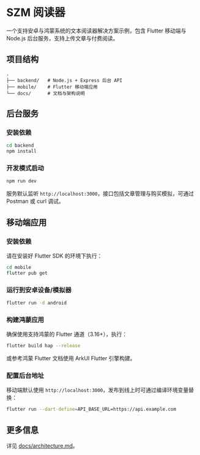 # SZM 阅读器

一个支持安卓与鸿蒙系统的文本阅读器解决方案示例，包含 Flutter 移动端与 Node.js 后台服务，支持上传文章与付费阅读。

## 项目结构

```
.
├── backend/   # Node.js + Express 后台 API
├── mobile/    # Flutter 移动端应用
└── docs/      # 文档与架构说明
```

## 后台服务

### 安装依赖

```bash
cd backend
npm install
```

### 开发模式启动

```bash
npm run dev
```

服务默认监听 `http://localhost:3000`，接口包括文章管理与购买模拟，可通过 Postman 或 curl 调试。

## 移动端应用

### 安装依赖

请在安装好 Flutter SDK 的环境下执行：

```bash
cd mobile
flutter pub get
```

### 运行到安卓设备/模拟器

```bash
flutter run -d android
```

### 构建鸿蒙应用

确保使用支持鸿蒙的 Flutter 通道（3.16+），执行：

```bash
flutter build hap --release
```

或参考鸿蒙 Flutter 文档使用 ArkUI Flutter 引擎构建。

### 配置后台地址

移动端默认使用 `http://localhost:3000`，发布到线上时可通过编译环境变量替换：

```bash
flutter run --dart-define=API_BASE_URL=https://api.example.com
```

## 更多信息

详见 [docs/architecture.md](docs/architecture.md)。
